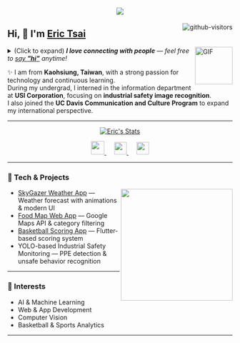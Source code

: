 <h1 align="center"> 
  <a href="https://ericthegoatskr.github.io/"> 
    <img src="https://readme-typing-svg.herokuapp.com/?lines=console.log(%22Hello%2C%20World!%22);Building%20AI%20and%20Web%20Projects!&center=true&size=27"> 
  </a> 
</h1>

<a href="https://github.com/Ericthegoatskr">
    <img align="right" src="https://komarev.com/ghpvc/?username=Ericthegoatskr&label=Visitors&color=blue&style=flat&logo=github" alt="github-visitors" />
</a>
 
## Hi, 👋  I'm <a href="https://github.com/Ericthegoatskr">Eric Tsai</a>
 
<img align="right" alt="GIF" src="https://media.giphy.com/media/LnQjpWaON8nhr21vNW/giphy.gif" width="84" title="Say HI"> 
<details><summary>(Click to expand) <em><b>I love connecting with people</b> — feel free to <a href="https://github.com/Ericthegoatskr/Ericthegoatskr/issues">say <b>"hi"</b></a> anytime!</em></summary>
 
<!--my introduction start-->
    
- 🎓 Graduated in **Information Engineering** from I-Shou University, Taiwan
- 📚 Incoming Master of IT student at **Monash University** (2026-2027)
- 💻 Experienced in **YOLO-based object detection**, industrial safety AI, and web app development
- 🚀 Projects include **basketball scoring app**, **SkyGazer weather app**, and **food map web app**
- ❤️ Passionate about **AI, web development, and data-driven applications**
- 🏀 Love playing basketball, exploring tech, and improving skills in software engineering
- 💬 Ask me about **machine learning, Flutter, or web development**
 
---
</details>
  
✨ I am from **Kaohsiung, Taiwan**, with a strong passion for technology and continuous learning.  
During my undergrad, I interned in the information department at **USI Corporation**, focusing on **industrial safety image recognition**.  
I also joined the **UC Davis Communication and Culture Program** to expand my international perspective.  

---

<p align="center">
  <a href="https://github.com/Ericthegoatskr" class="rich-diff-level-one">
    <img src="https://github-readme-stats.vercel.app/api?username=Ericthegoatskr&title_color=333&text_color=777" alt="Eric's Stats" >
  </a>
</p>
 
<p align="center">
  <a href="https://space.bilibili.com/" target="_blank" title="Bilibili">
    <img src="https://user-images.githubusercontent.com/29084184/166415345-91925d37-c66f-448f-8d75-c8355fe0b692.png" width="30px"/>
  </a>
  &emsp;
  <a href="https://www.instagram.com/" target="_blank" title="Instagram">
    <img src="https://img.icons8.com/ios-filled/50/000000/instagram-new.png" width="28px"/>
  </a>
  &emsp;
  <a href="https://www.zhihu.com/" target="_blank" title="Zhihu">
    <img src="https://img.icons8.com/material-two-tone/50/000000/zhihu.png" width="28px"/>
  </a>
</p>

---

### 🧠 Tech & Projects
<img align="right" width="250" src="https://cdn.jsdelivr.net/gh/sun0225SUN/sun0225SUN/assets/images/hi.gif" />

- [SkyGazer Weather App](https://github.com/Ericthegoatskr/SkyGazer) — Weather forecast with animations & modern UI
- [Food Map Web App](https://github.com/Ericthegoatskr/foodmap2) — Google Maps API & category filtering
- [Basketball Scoring App](https://github.com/Ericthegoatskr/scoreboard) — Flutter-based scoring system
- YOLO-based Industrial Safety Monitoring — PPE detection & unsafe behavior recognition

---

### 🎯 Interests
- AI & Machine Learning  
- Web & App Development  
- Computer Vision  
- Basketball & Sports Analytics  

---
